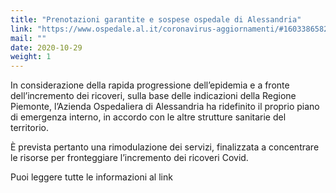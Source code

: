 ```yaml
---
title: "Prenotazioni garantite e sospese ospedale di Alessandria"
link: "https://www.ospedale.al.it/coronavirus-aggiornamenti/#1603386582230-0318c844-fcfc"
mail: ""
date: 2020-10-29
weight: 1
---
```


In considerazione della rapida progressione dell’epidemia e a fronte dell’incremento dei ricoveri, sulla base delle indicazioni della Regione Piemonte, l’Azienda Ospedaliera di Alessandria ha ridefinito il proprio piano di emergenza interno, in accordo con le altre strutture sanitarie del territorio.

È prevista pertanto una rimodulazione dei servizi, finalizzata a concentrare le risorse per fronteggiare l’incremento dei ricoveri Covid.

Puoi leggere tutte le informazioni al link
